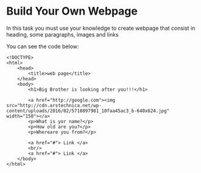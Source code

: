 # Build Your Own Webpage

In this task you must use your knowledge to create webpage that consist in heading, some paragraphs, images and links

You can see the code  below:

```
<!DOCTYPE>
<html>
    <head>
        <title>web page</title>
    </head>
    <body>
        <h1>Big Brother is looking after you!!!</h1>

        <a href="http://google.com"><img src="http://cdn.arstechnica.net/wp-content/uploads/2016/02/5718897981_10faa45ac3_b-640x624.jpg" width="150"></a>
        <p>What is yor name?</p>
        <p>How old are you?</p>
        <p>Whereare you from?</p>

        <a href="#"> Link </a>
        <br/>
        <a href="#"> Link </a>
    </body>
</html>
```

